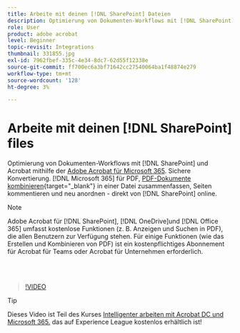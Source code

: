 ```yaml
---
title: Arbeite mit deinen [!DNL SharePoint] Dateien
description: Optimierung von Dokumenten-Workflows mit [!DNL SharePoint] und Acrobat mit Adobe Acrobat für [!DNL Microsoft 365]
role: User
product: adobe acrobat
level: Beginner
topic-revisit: Integrations
thumbnail: 331855.jpg
exl-id: 7962fbef-335c-4e34-8dc7-62d55f12338e
source-git-commit: ff700ec6a3bf71642cc27540064ba1f48874e279
workflow-type: tm+mt
source-wordcount: '128'
ht-degree: 3%

---
```


# Arbeite mit deinen [!DNL SharePoint] files

Optimierung von Dokumenten-Workflows mit [!DNL SharePoint] und Acrobat mithilfe der [Adobe Acrobat für Microsoft 365](https://appsource.microsoft.com/en-us/product/web-apps/adobeinc.adobe-document-cloud-pdf?tab=Overview). Sichere Konvertierung. [!DNL Microsoft 365] für PDF, [PDF-Dokumente kombinieren](https://www.adobe.com/de/acrobat/online/merge-pdf.html){target=&quot;_blank&quot;} in einer Datei zusammenfassen, Seiten kommentieren und neu anordnen - direkt von [!DNL SharePoint] online.

>[!NOTE]
>
>Adobe Acrobat für [!DNL SharePoint], [!DNL OneDrive]und [!DNL Office 365] umfasst kostenlose Funktionen (z. B. Anzeigen und Suchen in PDF), die allen Benutzern zur Verfügung stehen. Für einige Funktionen (wie das Erstellen und Kombinieren von PDF) ist ein kostenpflichtiges Abonnement für Acrobat für Teams oder Acrobat für Unternehmen erforderlich.

<br> 

>[!VIDEO](https://video.tv.adobe.com/v/331855?hidetitle=true)

>[!TIP]
>
>Dieses Video ist Teil des Kurses [Intelligenter arbeiten mit Acrobat DC und Microsoft 365.](https://experienceleague.adobe.com/?recommended=Acrobat-U-1-2021.microsoft365) das auf Experience League kostenlos erhältlich ist!
